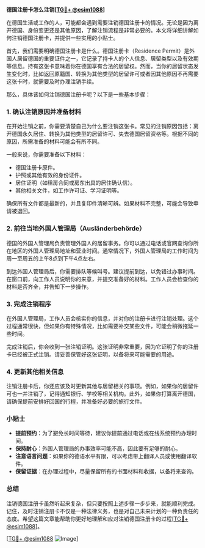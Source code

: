 **德国注册卡怎么注销[[TG💪+ @esim1088](https://t.me/s/esim1088)]**

在德国生活或工作的人，可能都会遇到需要注销德国注册卡的情况。无论是因为离开德国、身份变更还是其他原因，了解注销流程是非常必要的。本文将详细讲解如何注销德国注册卡，并提供一些实用的小贴士。

首先，我们需要明确德国注册卡是什么。德国注册卡（Residence Permit）是外国人居留德国的重要证件之一，它记录了持卡人的个人信息、居留类型以及有效期等信息。持有这张卡意味着你在德国享有合法的居留权。然而，当你的居留状态发生变化时，比如返回原籍国、转换为其他类型的居留许可或者因其他原因不再需要这张卡时，就需要及时办理注销手续。

那么，具体该如何注销德国注册卡呢？以下是一些基本步骤：

### 1. 确认注销原因并准备材料

在开始注销之前，你需要清楚自己为什么要注销这张卡。常见的注销原因包括：离开德国永久居住、转换为其他类型的居留许可、失去德国居留资格等。根据不同的原因，所需准备的材料可能会有所不同。

一般来说，你需要准备以下材料：
- 德国注册卡原件。
- 护照或其他有效的身份证件。
- 居住证明（如租房合同或房东出具的居住确认信）。
- 其他相关文件，如工作许可证、学习证明等。

确保所有文件都是最新的，并且复印件清晰可辨。如果材料不完整，可能会导致申请被退回。

### 2. 前往当地外国人管理局（Ausländerbehörde）

德国的外国人管理局负责管理外国人的居留事务。你可以通过电话或官网查询你所在地区的外国人管理局地址和营业时间。通常情况下，外国人管理局的工作时间为周一至周五的上午8点到下午4点左右。

到达外国人管理局后，你需要排队等候叫号。建议提前到达，以免错过办事时间。在窗口前，向工作人员说明你的来意，并提交准备好的材料。工作人员会检查你的材料是否齐全，并告知下一步操作。

### 3. 完成注销程序

在外国人管理局，工作人员会核实你的信息，并对你的注册卡进行注销处理。这个过程通常很快，但如果你有特殊情况，比如需要补交某些文件，可能会稍微拖延一些时间。

完成注销后，你会收到一张注销证明。这张证明非常重要，因为它证明了你的注册卡已经被正式注销。请妥善保管好这张证明，以备将来可能需要的用途。

### 4. 更新其他相关信息

注销注册卡后，你还应该及时更新其他与居留相关的事项。例如，如果你的居留许可也一并注销了，记得通知银行、学校等相关机构。此外，如果你打算离开德国，请确保提前安排好回国的行程，并准备好必要的旅行文件。

### 小贴士

- **提前预约**：为了避免长时间等待，建议你提前通过电话或在线系统预约办理时间。
- **保持耐心**：外国人管理局的办事效率可能不高，因此要有足够的耐心。
- **注意语言问题**：如果你的德语水平有限，可以考虑带上翻译人员或使用翻译软件。
- **保留证据**：在办理过程中，尽量保留所有的书面材料和收据，以备将来查询。

### 总结

注销德国注册卡虽然听起来复杂，但只要按照上述步骤一步步来，就能顺利完成。记住，及时注销注册卡不仅是一种法律义务，也是对自己未来计划的一种负责任的态度。希望这篇文章能帮助你更好地理解和应对注销德国注册卡的过程[[TG💪+ @esim1088](https://t.me/s/esim1088)]。

[[TG💪+ @esim1088](https://t.me/s/esim1088) ![Image](https://i.postimg.cc/4NQfJmqS/Snipaste-2025-05-13-00-14-12.png)]